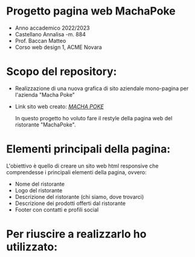 # Progetto pagina web MachaPoke

* Anno accademico 2022/2023
* Castellano Annalisa -m. 884
* Prof. Baccan Matteo
* Corso web design 1, ACME Novara


# Scopo del repository:

* Realizzazione di una nuova grafica di sito aziendale mono-pagina per l'azienda "Macha Poke"
* Link sito web creato: _[MACHA POKE](https://macha-poke.netlify.app)_


  In questo progetto ho voluto fare il restyle della pagina web del ristorante "MachaPoke".


# Elementi principali della pagina:

   L'obiettivo è quello di creare un sito web html responsive che comprendesse i principali elementi della pagina, ovvero:


* Nome del ristorante
* Logo del ristorante
* Descrizione del ristorante (chi siamo, dove trovarci)
* Descrizione dei prodotti offerti dal ristorante
* Footer con contatti e profili social 


# Per riuscire a realizzarlo ho utilizzato:
